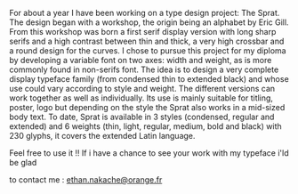 For about a year I have been working on a type design project: The Sprat. 
The design began with a workshop, the origin being an alphabet by Eric Gill. From this workshop was born a first serif display version with long sharp serifs and a high contrast between thin and thick, a very high crossbar and a round design for the curves. I chose to pursue this project for my diploma by developing a variable font on two axes: width and weight, as is more commonly found in non-serifs font.
The idea is to design a very complete display typeface family (from condensed thin to extended black) and whose use could vary according to style and weight. The different versions can work together as well as individually. 
Its use is mainly suitable for titling, poster, logo but depending on the style the Sprat also works in a mid-sized body text. To date, Sprat is available in 3 styles (condensed, regular and extended) and 6 weights (thin, light, regular, medium, bold and black) with 230 glyphs, it covers the extended Latin language.


Feel free to use it !! If i have a chance to see your work with my typeface i'ld be glad 

to contact me : ethan.nakache@orange.fr

